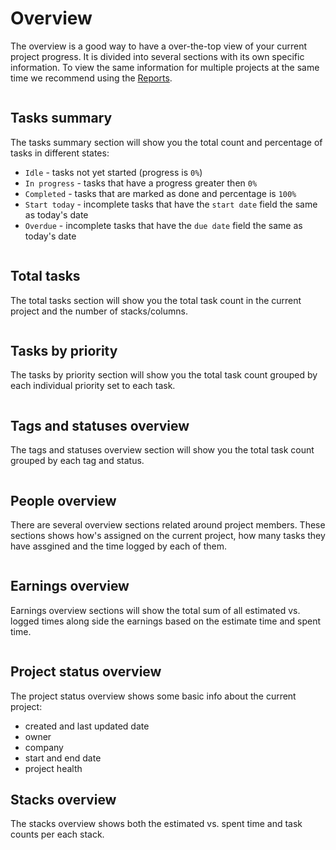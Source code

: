 # Overview

The overview is a good way to have a over-the-top view of your current project progress. It is divided into several sections with its own specific information. To view the same information for multiple projects at the same time we recommend using the [Reports](./reports.md).

<img :src="$withBase('/assets/img/projects/overview.png')">

## Tasks summary

The tasks summary section will show you the total count and percentage of tasks in different states:
- `Idle` - tasks not yet started (progress is `0%`)
- `In progress` - tasks that have a progress greater then `0%`
- `Completed` - tasks that are marked as done and percentage is `100%`
- `Start today` - incomplete tasks that have the `start date` field the same as today's date
- `Overdue` - incomplete tasks that have the `due date` field the same as today's date

<img :src="$withBase('/assets/img/projects/overview-tasks-summary.png')">

## Total tasks

The total tasks section will show you the total task count in the current project and the number of stacks/columns.

<p align="center">
<img :src="$withBase('/assets/img/projects/overview-total.png')" width="50%">
</p>

## Tasks by priority

The tasks by priority section will show you the total task count grouped by each individual priority set to each task.

<p align="center">
<img :src="$withBase('/assets/img/projects/overview-priority.png')" width="50%">
</p>

## Tags and statuses overview

The tags and statuses overview section will show you the total task count grouped by each tag and status.

<p align="center">
<img :src="$withBase('/assets/img/projects/overview-tags-statuses.png')" width="90%">
</p>

## People overview

There are several overview sections related around project members. These sections shows how's assigned on the current project, how many tasks they have assgined and the time logged by each of them.

<p align="center">
<img :src="$withBase('/assets/img/projects/overview-people.png')" width="90%">
</p>

## Earnings overview

Earnings overview sections will show the total sum of all estimated vs. logged times along side the earnings based on the estimate time and spent time.

<p align="center">
<img :src="$withBase('/assets/img/projects/overview-earnings.png')" width="50%">
</p>

## Project status overview

The project status overview shows some basic info about the current project:

- created and last updated date
- owner
- company
- start and end date
- project health

## Stacks overview

The stacks overview shows both the estimated vs. spent time and task counts per each stack.

<img :src="$withBase('/assets/img/projects/overview-stacks.png')">
